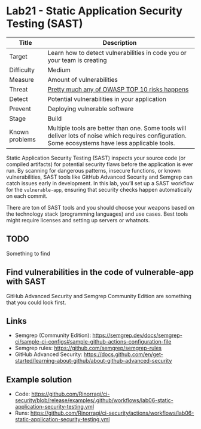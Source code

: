 # Lab21 - Static Application Security Testing (SAST)

| Title          | Description                                                                                                                                         |
| -------------- | --------------------------------------------------------------------------------------------------------------------------------------------------- |
| Target         | Learn how to detect vulnerabilities in code you or your team is creating                                                                            |
| Difficulty     | Medium                                                                                                                                              |
| Measure        | Amount of vulnerabilities                                                                                                                           |
| Threat         | [Pretty much any of OWASP TOP 10 risks happens](https://owasp.org/www-project-top-ten/)                                                             |
| Detect         | Potential vulnerabilities in your application                                                                                                       |
| Prevent        | Deploying vulnerable software                                                                                                                       |
| Stage          | Build                                                                                                                                               |
| Known problems | Multiple tools are better than one. Some tools will deliver lots of noise which requires configuration. Some ecosystems have less applicable tools. |

Static Application Security Testing (SAST) inspects your source code (or compiled artifacts) for potential security flaws before the application is ever run. By scanning for dangerous patterns, insecure functions, or known vulnerabilities, SAST tools like GitHub Advanced Security and Semgrep can catch issues early in development. In this lab, you’ll set up a SAST workflow for the `vulnerable-app`, ensuring that security checks happen automatically on each commit.

There are ton of SAST tools and you should choose your weapons based on the technology stack (programming languages) and use cases. Best tools might require licenses and setting up servers or whatnots.

## TODO

Something to find

## Find vulnerabilities in the code of vulnerable-app with SAST

GitHub Advanced Security and Semgrep Community Edition are something that you could look first.

## Links

- Semgrep (Community Edition): <https://semgrep.dev/docs/semgrep-ci/sample-ci-configs#sample-github-actions-configuration-file>
- Semgrep rules: <https://github.com/semgrep/semgrep-rules>
- GitHub Advanced Security: <https://docs.github.com/en/get-started/learning-about-github/about-github-advanced-security>

## Example solution

- Code: <https://github.com/Rinorragi/ci-security/blob/release/examples/.github/workflows/lab06-static-application-security-testing.yml>
- Runs: <https://github.com/Rinorragi/ci-security/actions/workflows/lab06-static-application-security-testing.yml>
